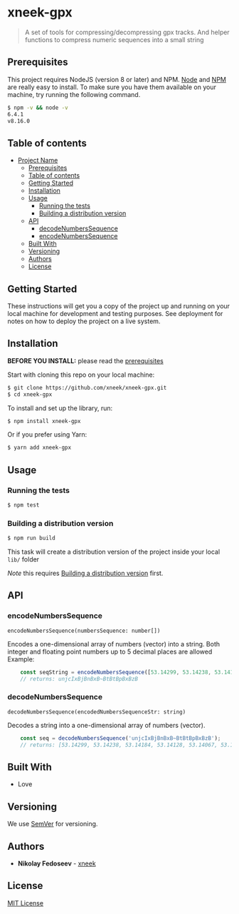 # xneek-gpx

> A set of tools for compressing/decompressing gpx tracks. And helper functions to compress numeric sequences into a small string

## Prerequisites

This project requires NodeJS (version 8 or later) and NPM.
[Node](http://nodejs.org/) and [NPM](https://npmjs.org/) are really easy to install.
To make sure you have them available on your machine,
try running the following command.

```sh
$ npm -v && node -v
6.4.1
v8.16.0
```

## Table of contents

- [Project Name](#project-name)
  - [Prerequisites](#prerequisites)
  - [Table of contents](#table-of-contents)
  - [Getting Started](#getting-started)
  - [Installation](#installation)
  - [Usage](#usage)
    - [Running the tests](#running-the-tests)
    - [Building a distribution version](#building-a-distribution-version)
  - [API](#api)
    - [decodeNumbersSequence](#decodeNumbersSequence)
    - [encodeNumbersSequence](#encodeNumbersSequence)
  - [Built With](#built-with)
  - [Versioning](#versioning)
  - [Authors](#authors)
  - [License](#license)

## Getting Started

These instructions will get you a copy of the project up and running on your local machine for development and testing purposes. See deployment for notes on how to deploy the project on a live system.

## Installation

**BEFORE YOU INSTALL:** please read the [prerequisites](#prerequisites)

Start with cloning this repo on your local machine:

```sh
$ git clone https://github.com/xneek/xneek-gpx.git
$ cd xneek-gpx
```

To install and set up the library, run:

```sh
$ npm install xneek-gpx
```

Or if you prefer using Yarn:

```sh
$ yarn add xneek-gpx
```

## Usage

### Running the tests

```sh
$ npm test
```

### Building a distribution version

```sh
$ npm run build
```

This task will create a distribution version of the project
inside your local `lib/` folder

*Note* this requires
[Building a distribution version](#building-a-distribution-version) first.

## API

### encodeNumbersSequence

```typesript
encodeNumbersSequence(numbersSequence: number[])
```

Encodes a one-dimensional array of numbers (vector) into a string. Both integer and floating point numbers up to 5 decimal places are allowed
Example:

```js
    const seqString = encodeNumbersSequence([53.14299, 53.14238, 53.14184, 53.14128, 53.14067, 53.14003, 53.13944, 53.13885, 53.13828, 53.13767, 53.13705]);
    // returns: unjcIxBjBnBxB~BtBtBpBxBzB
```


### decodeNumbersSequence


```typesript
decodeNumbersSequence(encodedNumbersSequenceStr: string)
```

Decodes a string into a one-dimensional array of numbers (vector).

```js
    const seq = decodeNumbersSequence('unjcIxBjBnBxB~BtBtBpBxBzB');
    // returns: [53.14299, 53.14238, 53.14184, 53.14128, 53.14067, 53.14003, 53.13944, 53.13885, 53.13828, 53.13767, 53.13705]
```


## Built With
* Love

## Versioning

We use [SemVer](http://semver.org/) for versioning. 

## Authors

* **Nikolay Fedoseev** - [xneek](https://github.com/xneek)

## License

[MIT License](https://andreasonny.mit-license.org/2019) 
